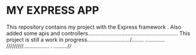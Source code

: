 MY EXPRESS APP
====
This repository contains my project with the Express framework .
Also  added some apis and controllers...........................................................
This project is still a work in progress............................/........
.............
/////////.................
.
.........//
